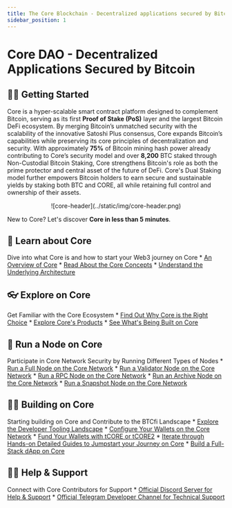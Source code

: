 ```yaml
---
title: The Core Blockchain - Decentralized applications secured by Bitcoin
sidebar_position: 1
---
```


# Core DAO - Decentralized Applications Secured by Bitcoin

## 👨‍💻 Getting Started


Core is a hyper-scalable smart contract platform designed to complement Bitcoin, serving as its first **Proof of Stake (PoS)** layer and the largest Bitcoin DeFi ecosystem. By merging Bitcoin’s unmatched security with the scalability of the innovative Satoshi Plus consensus, Core expands Bitcoin’s capabilities while preserving its core principles of decentralization and security. With approximately **75%** of Bitcoin mining hash power already contributing to Core’s security model and over **8,200** BTC staked through Non-Custodial Bitcoin Staking, Core strengthens Bitcoin's role as both the prime protector and central asset of the future of DeFi. Core's Dual Staking model further empowers Bitcoin holders to earn secure and sustainable yields by staking both BTC and CORE, all while retaining full control and ownership of their assets.

<p align="center">
![core-header](../static/img/core-header.png)
</p>

New to Core? Let's discover **Core in less than 5 minutes**. 

## 📔 Learn about Core 
Dive into what Core is and how to start your Web3 journey on Core
    * [An Overview of Core](./Learn/introduction/what-is-core-chain.md)
    * [Read About the Core Concepts](category/core-concepts)
    * [Understand the Underlying Architecture](./Learn/core-concepts/architecture.md)

## 👓 Explore on Core
Get Familiar with the Core Ecosystem
    * [Find Out Why Core is the Right Choice](./Learn/introduction/why-core-chain.md)
    * [Explore Core's Products](category/products)
    * [See What's Being Built on Core](https://coredao.org/explore/ecosystem)

## 🔌 Run a Node on Core
Participate in Core Network Security by Running Different Types of Nodes
    * [Run a Full Node on the Core Network](./Node/config/full-node.md)
    * [Run a Validator Node on the Core Network](./Node/config/validator-node-config.md)
    * [Run a RPC Node on the Core Network](./Node/config/rpc-node-config.md)
    * [Run an Archive Node on the Core Network](./Node/config/archive-node-config.md)
    * [Run a Snapshot Node on the Core Network](./Node/config/snapshot-node-config.md)

## 👨‍🔧 Building on Core
Starting building on Core and Contribute to the BTCfi Landscape
    * [Explore the Developer Tooling Landscape](./Dev-Guide/dev-tools.md)
    * [Configure Your Wallets on the Core Network](./Dev-Guide/core-wallet-config.md) 
    * [Fund Your Wallets with tCORE or tCORE2](./Dev-Guide/core-faucet.md)
    * [Iterate through Hands-on Detailed Guides to Jumpstart your Journey on Core](category/dev-guides)
    * [Build a Full-Stack dApp on Core](./Dev-Guide/dapp-on-core.md)

## 🙋‍♀️ Help & Support
Connect with Core Contributors for Support
    * [Official Discord Server for Help & Support](https://discord.com/invite/coredaoofficial)
    * [Official Telegram Developer Channel for Technical Support](https://t.me/CoreDAOTelegram)
